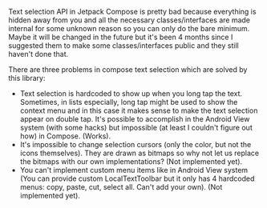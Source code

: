 Text selection API in Jetpack Compose is pretty bad because everything is hidden away from you and all the necessary classes/interfaces are made internal for some unknown reason so you can only do the bare minimum. Maybe it will be changed in the future but it's been 4 months since I suggested them to make some classes/interfaces public and they still haven't done that.

There are three problems in compose text selection which are solved by this library:

- Text selection is hardcoded to show up when you long tap the text. Sometimes, in lists especially, long tap might be used to show the context menu and in this case it makes sense to make the text selection appear on double tap. It's possible to accomplish in the Android View system (with some hacks) but impossible (at least I couldn't figure out how) in Compose. (Works).
- It's impossible to change selection cursors (only the color, but not the icons themselves). They are drawn as bitmaps so why not let us replace the bitmaps with our own implementations? (Not implemented yet).
- You can't implement custom menu items like in Android View system (You can provide custom LocalTextToolbar but it only has 4 hardcoded menus: copy, paste, cut, select all. Can't add your own). (Not implemented yet).
